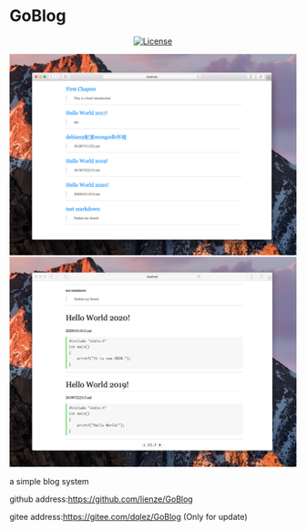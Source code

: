# GoBlog
<div align=center>

[![License](https://img.shields.io/github/license/lienze/GoBlog.svg?style=flat)](https://github.com/lienze/GoBlog)
</div>

<div align=center>
<img src="res/index.png"/>
</div>

<div align=center>
<img src="res/show.png"/>
</div>

a simple blog system

github address:https://github.com/lienze/GoBlog

gitee  address:https://gitee.com/dqlez/GoBlog (Only for update)
